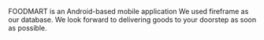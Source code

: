 FOODMART is an Android-based mobile application
We used fireframe as our database.
We look forward to delivering goods to your doorstep as soon as possible.
